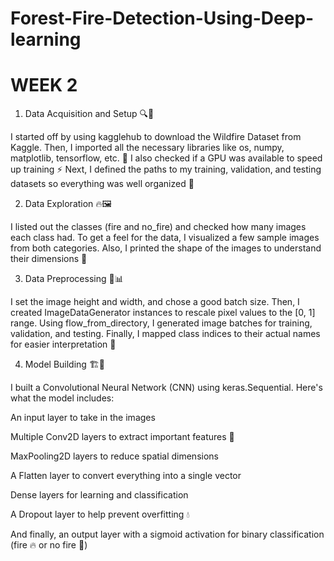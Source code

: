 # Forest-Fire-Detection-Using-Deep-learning
# WEEK 2
1. Data Acquisition and Setup 🔍🧠

I started off by using kagglehub to download the Wildfire Dataset from Kaggle.
Then, I imported all the necessary libraries like os, numpy, matplotlib, tensorflow, etc. 🧰
I also checked if a GPU was available to speed up training ⚡
Next, I defined the paths to my training, validation, and testing datasets so everything was well organized 📁

2. Data Exploration 🔥🖼️

I listed out the classes (fire and no_fire) and checked how many images each class had.
To get a feel for the data, I visualized a few sample images from both categories.
Also, I printed the shape of the images to understand their dimensions 📐

3. Data Preprocessing 🧹📊

I set the image height and width, and chose a good batch size.
Then, I created ImageDataGenerator instances to rescale pixel values to the [0, 1] range.
Using flow_from_directory, I generated image batches for training, validation, and testing.
Finally, I mapped class indices to their actual names for easier interpretation 🧠

4. Model Building 🏗️🤖

I built a Convolutional Neural Network (CNN) using keras.Sequential. Here's what the model includes:

An input layer to take in the images

Multiple Conv2D layers to extract important features 🧬

MaxPooling2D layers to reduce spatial dimensions

A Flatten layer to convert everything into a single vector

Dense layers for learning and classification

A Dropout layer to help prevent overfitting 💧

And finally, an output layer with a sigmoid activation for binary classification (fire 🔥 or no fire 🌲)
